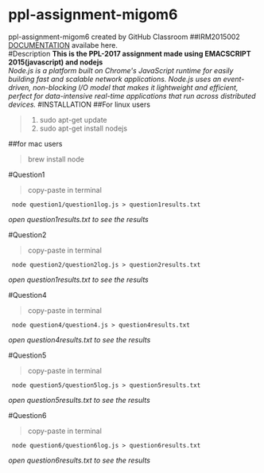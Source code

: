 # ppl-assignment-migom6
ppl-assignment-migom6 created by GitHub Classroom
##IRM2015002
[DOCUMENTATION](https://ppl-iiita.github.io/ppl-assignment-migom6/) availabe here. <br>
#Description
__This is the PPL-2017 assignment
  made using EMACSCRIPT 2015(javascript)
  and nodejs__ <br>
  <em>Node.js is a platform built on Chrome's JavaScript runtime for easily building fast and scalable network applications. Node.js uses an event-driven, non-blocking I/O model that makes it lightweight and efficient, perfect for data-intensive real-time applications that run across distributed devices.
</em>
#INSTALLATION
##For linux users
>1. sudo apt-get update
> 2. sudo apt-get install nodejs

##for mac users
> brew install node

#Question1
> copy-paste in terminal
<pre><code> node question1/question1log.js > question1results.txt
</code></pre>
_open *question1results.txt* to see the results_

#Question2
> copy-paste in terminal
<pre><code> node question2/question2log.js > question2results.txt
</code></pre>
_open *question1results.txt* to see the results_

#Question4
> copy-paste in terminal
<pre><code> node question4/question4.js > question4results.txt
</code></pre>
_open *question4results.txt* to see the results_

#Question5
> copy-paste in terminal
<pre><code> node question5/question5log.js > question5results.txt
</code></pre>
_open *question5results.txt* to see the results_

#Question6
> copy-paste in terminal
<pre><code> node question6/question6log.js > question6results.txt
</code></pre>
_open *question6results.txt* to see the results_
